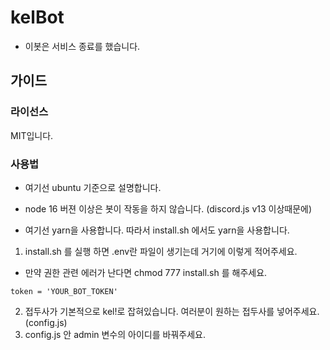# kelBot
- 이봇은 서비스 종료를 했습니다.
## 가이드

### 라이선스

MIT입니다.

### 사용법

- 여기선 ubuntu 기준으로 설명합니다.

- node 16 버젼 이상은 봇이 작동을 하지 않습니다. (discord.js v13 이상때문에)

- 여기선 yarn을 사용합니다. 따라서 install.sh 에서도 yarn을 사용합니다.

1. install.sh 를 실행 하면 .env란 파일이 생기는데 거기에 이렇게 적어주세요.

- 만약 권한 관련 에러가 난다면 chmod 777 install.sh 를 해주세요.

```
token = 'YOUR_BOT_TOKEN'
```

2. 접두사가 기본적으로 kel!로 잡혀있습니다. 여러분이 원하는 접두사를 넣어주세요. (config.js)
3. config.js 안 admin 변수의 아이디를 바꿔주세요.
